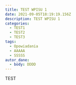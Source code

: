 ```yaml
---
title: TEST WPISU 1
date: 2021-09-05T18:19:19.156Z
description: TEST WPISU 1
categories:
  - TEST1
  - TEST2
  - TEST3
tags:
  - Opowiadania
  - AAAAA
  - SSSSS
autor_dane:
  - body: DDDD
---
```

TEST